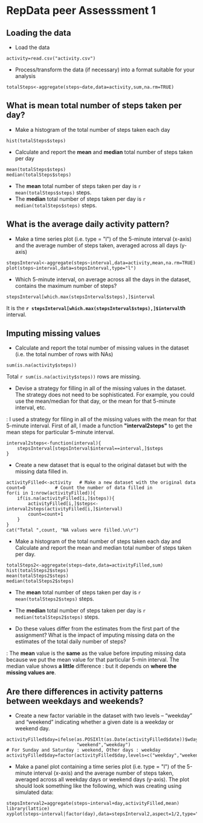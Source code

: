RepData peer Assesssment 1
========================================================


Loading the data
----------------

* Load the data
```{r echo=TRUE}
activity=read.csv("activity.csv")
```
* Process/transform the data (if necessary) into a format suitable for your analysis
```{r echo=TRUE}
totalSteps<-aggregate(steps~date,data=activity,sum,na.rm=TRUE)
```

What is mean total number of steps taken per day?
-------------------------------------------------

* Make a histogram of the total number of steps taken each day
```{r echo=TRUE}
hist(totalSteps$steps)
```

* Calculate and report the **mean** and **median** total number of steps taken 
per day 

```{r echo=TRUE}
mean(totalSteps$steps)
median(totalSteps$steps)
```
* The **mean** total number of steps taken per day is 
    `r mean(totalSteps$steps)` steps.
* The **median** total number of steps taken per day is 
    `r median(totalSteps$steps)` steps.
    
What is the average daily activity pattern?
-------------------------------------------

* Make a time series plot (i.e. type = "l") of the 5-minute interval (x-axis) and the average number of steps taken, averaged across all days (y-axis)

```{r echo=TRUE}
stepsInterval<-aggregate(steps~interval,data=activity,mean,na.rm=TRUE)
plot(steps~interval,data=stepsInterval,type="l")
```

* Which 5-minute interval, on average across all the days in the dataset, contains the maximum number of steps? 
```{r}
stepsInterval[which.max(stepsInterval$steps),]$interval
```

It is the **`r stepsInterval[which.max(stepsInterval$steps),]$interval`th** interval.

Imputing missing values
-----------------------

* Calculate and report the total number of missing values in the dataset (i.e. the total number of rows with NAs)
```{r echo=TRUE}
sum(is.na(activity$steps))
```
Total `r sum(is.na(activity$steps))` rows are missing.

* Devise a strategy for filling in all of the missing values in the dataset. The strategy does not need to be sophisticated. For example, you could use the mean/median for that day, or the mean for that 5-minute interval, etc.

: I used a strategy for filing in all of the missing values with the mean for that 5-minute interval. First of all, I made a function **"interval2steps"** to get the mean steps for particular 5-minute interval. 
```{r echo=TRUE}
interval2steps<-function(interval){
    stepsInterval[stepsInterval$interval==interval,]$steps
}
```

* Create a new dataset that is equal to the original dataset but with the missing data filled in.

```{r echo=TRUE}
activityFilled<-activity   # Make a new dataset with the original data
count=0           # Count the number of data filled in
for(i in 1:nrow(activityFilled)){
    if(is.na(activityFilled[i,]$steps)){
        activityFilled[i,]$steps<-interval2steps(activityFilled[i,]$interval)
        count=count+1
    }
}
cat("Total ",count, "NA values were filled.\n\r")  
```

* Make a histogram of the total number of steps taken each day and Calculate and report the mean and median total number of steps taken per day. 
```{r echo=TRUE}
totalSteps2<-aggregate(steps~date,data=activityFilled,sum)
hist(totalSteps2$steps)
mean(totalSteps2$steps)
median(totalSteps2$steps)
```
* The **mean** total number of steps taken per day is 
`r mean(totalSteps2$steps)` steps.
* The **median** total number of steps taken per day is 
`r median(totalSteps2$steps)` steps.

* Do these values differ from the estimates from the first part of the assignment? What is the impact of imputing missing data on the estimates of the total daily number of steps?

: The **mean** value is the **same** as the value before imputing missing data because we put the mean value for that particular 5-min interval. The median value shows **a little** difference : but it depends on **where the missing values are**.

Are there differences in activity patterns between weekdays and weekends?
---------------------------------------------------------------------------

* Create a new factor variable in the dataset with two levels – “weekday” and “weekend” indicating whether a given date is a weekday or weekend day.
```{r echo=TRUE}
activityFilled$day=ifelse(as.POSIXlt(as.Date(activityFilled$date))$wday%%6==0,
                          "weekend","weekday")
# For Sunday and Saturday : weekend, Other days : weekday 
activityFilled$day=factor(activityFilled$day,levels=c("weekday","weekend"))
```


* Make a panel plot containing a time series plot (i.e. type = "l") of the 5-minute interval (x-axis) and the average number of steps taken, averaged across all weekday days or weekend days (y-axis). The plot should look something like the following, which was creating using simulated data:
```{r echo=TRUE}
stepsInterval2=aggregate(steps~interval+day,activityFilled,mean)
library(lattice)
xyplot(steps~interval|factor(day),data=stepsInterval2,aspect=1/2,type="l")

```
